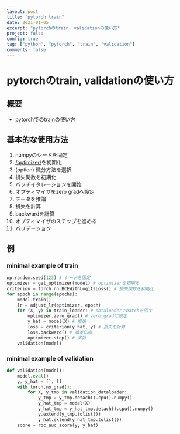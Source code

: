 ```yaml
---
layout: post
title: "pytorch train"
date: 2021-01-05
excerpt: "pytorchのtrain, validationの使い方"
project: false
config: true
tag: ["python", "pytorch", "train", "validation"]
comments: false
---
```


# pytorchのtrain, validationの使い方

## 概要
 - pytorchでのtrainの使い方

## 基本的な使用方法
 1. numpyのシードを固定
 2. [/optimizer/](/pytorch-optimizer/)を初期化
 3. (option) 微分方法を選択
 4. 損失関数を初期化
 5. バッチイタレーションを開始
   1. オプティマイザをzero gradへ設定
   2. データを推論
   3. 損失を計算
   4. backwardを計算
   5. オプティマイザのステップを進める
   6. バリデーション

## 例

### minimal example of train

```python
np.random.seed(123) # シードを固定
optimizer = get_optimizer(model) # optimizerを初期化
criterion = torch.nn.BCEWithLogitsLoss() # 損失関数を初期化
for epoch in range(epochs):
    model.train()
    lr = adjust_lr(optimizer, epoch)
    for (X, y) in train_loader: # dataloaderでbatchを回す
        optimizer.zero_grad() # zero_gradに設定
        y_hat = model(X) # 推論
        loss = criterion(y_hat, y) # 損失を計算
        loss.backward() # 誤差伝搬
        optimizer.step() # 学習
    validation(model)
```

### minimal example of validation

```python
def validation(model):
    model.eval()
    y, y_hat = [], []
    with torch.no_grad():
        for X, y_tmp in validation_dataloader:
            y_tmp = y_tmp.detach().cpu().numpy()
            y_hat_tmp = model(X)
            y_hat_tmp = y_hat_tmp.detach().cpu().numpy()
            y.extend(y_tmp.tolist())
            y_hat.extend(y_hat_tmp.tolist())
    score = roc_auc_score(y, y_hat)
```
